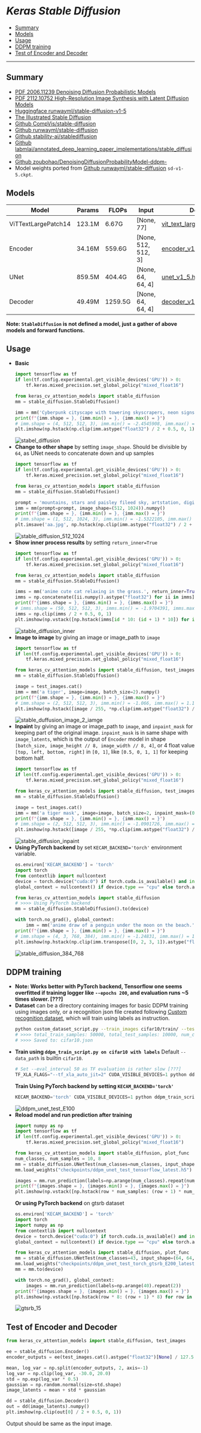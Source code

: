 # ___Keras Stable Diffusion___
  - [Summary](#summary)
  - [Models](#models)
  - [Usage](#usage)
  - [DDPM training](#ddpm-training)
  - [Test of Encoder and Decoder](#test-of-encoder-and-decoder)
***

## Summary
  - [PDF 2006.11239 Denoising Diffusion Probabilistic Models](https://arxiv.org/pdf/2006.11239.pdf)
  - [PDF 2112.10752 High-Resolution Image Synthesis with Latent Diffusion Models](https://arxiv.org/pdf/2112.10752.pdf)
  - [Huggingface runwayml/stable-diffusion-v1-5](https://huggingface.co/runwayml/stable-diffusion-v1-5)
  - [The Illustrated Stable Diffusion](https://jalammar.github.io/illustrated-stable-diffusion/)
  - [Github CompVis/stable-diffusion](https://github.com/CompVis/stable-diffusion)
  - [Github runwayml/stable-diffusion](https://github.com/runwayml/stable-diffusion)
  - [Github stability-ai/stablediffusion](https://github.com/stability-ai/stablediffusion)
  - [Github labmlai/annotated_deep_learning_paper_implementations/stable_diffusion](https://github.com/labmlai/annotated_deep_learning_paper_implementations/tree/master/labml_nn/diffusion/stable_diffusion)
  - [Github zoubohao/DenoisingDiffusionProbabilityModel-ddpm-](https://github.com/zoubohao/DenoisingDiffusionProbabilityModel-ddpm-)
  - Model weights ported from [Github runwayml/stable-diffusion](https://github.com/runwayml/stable-diffusion) `sd-v1-5.ckpt`.
## Models
  | Model               | Params | FLOPs   | Input               | Download            |
  | ------------------- | ------ | ------- | ------------------- | ------------------- |
  | ViTTextLargePatch14 | 123.1M | 6.67G   | [None, 77]          | [vit_text_large_patch14_clip.h5](https://github.com/leondgarse/keras_cv_attention_models/releases/download/beit/vit_text_large_patch14_clip.h5) |
  | Encoder             | 34.16M | 559.6G  | [None, 512, 512, 3] | [encoder_v1_5.h5](https://github.com/leondgarse/keras_cv_attention_models/releases/download/stable_diffusion/encoder_v1_5.h5) |
  | UNet                | 859.5M | 404.4G  | [None, 64, 64, 4]   | [unet_v1_5.h5](https://github.com/leondgarse/keras_cv_attention_models/releases/download/stable_diffusion/unet_v1_5.h5) |
  | Decoder             | 49.49M | 1259.5G | [None, 64, 64, 4]   | [decoder_v1_5.h5](https://github.com/leondgarse/keras_cv_attention_models/releases/download/stable_diffusion/decoder_v1_5.h5) |

  **Note: `StableDiffusion` is not defined a model, just a gather of above models and forward functions.**
## Usage
  - **Basic**
    ```py
    import tensorflow as tf
    if len(tf.config.experimental.get_visible_devices('GPU')) > 0:
        tf.keras.mixed_precision.set_global_policy("mixed_float16")

    from keras_cv_attention_models import stable_diffusion
    mm = stable_diffusion.StableDiffusion()

    imm = mm('Cyberpunk cityscape with towering skyscrapers, neon signs, and flying cars.', batch_size=4).numpy()
    print(f"{imm.shape = }, {imm.min() = }, {imm.max() = }")
    # imm.shape = (4, 512, 512, 3), imm.min() = -2.4545908, imm.max() = 1.851803
    plt.imshow(np.hstack(np.clip(imm.astype("float32") / 2 + 0.5, 0, 1)))
    ```
    ![stabel_diffusion](https://github.com/leondgarse/keras_cv_attention_models/assets/5744524/e565c750-f98a-4d04-a280-0d0aa382ef5f)
  - **Change to other shape** by setting `image_shape`. Should be divisible by `64`, as UNet needs to concatenate down and up samples
    ```py
    import tensorflow as tf
    if len(tf.config.experimental.get_visible_devices('GPU')) > 0:
        tf.keras.mixed_precision.set_global_policy("mixed_float16")

    from keras_cv_attention_models import stable_diffusion
    mm = stable_diffusion.StableDiffusion()

    prompt = 'mountains, stars and paisley fileed sky, artstation, digital painting, sharp focus.'
    imm = mm(prompt=prompt, image_shape=(512, 1024)).numpy()
    print(f"{imm.shape = }, {imm.min() = }, {imm.max() = }")
    # imm.shape = (1, 512, 1024, 3), imm.min() = -1.5322105, imm.max() = 1.419162
    plt.imsave('aa.jpg', np.hstack(np.clip(imm.astype("float32") / 2 + 0.5, 0, 1)))
    ```
    ![stable_diffusion_512_1024](https://github.com/leondgarse/keras_cv_attention_models/assets/5744524/a10e3b97-38b5-4993-92ff-98f05ac0055d)
  - **Show inner process results** by setting `return_inner=True`
    ```py
    import tensorflow as tf
    if len(tf.config.experimental.get_visible_devices('GPU')) > 0:
        tf.keras.mixed_precision.set_global_policy("mixed_float16")

    from keras_cv_attention_models import stable_diffusion
    mm = stable_diffusion.StableDiffusion()

    imms = mm('anime cute cat relaxing in the grass.', return_inner=True)
    imms = np.concatenate([ii.numpy().astype("float32") for ii in imms], axis=0)
    print(f"{imms.shape = }, {imms.min() = }, {imms.max() = }")
    # imms.shape = (50, 512, 512, 3), imms.min() = -1.9704391, imms.max() = 1.8913615
    imms = np.clip(imms / 2 + 0.5, 0, 1)
    plt.imshow(np.vstack([np.hstack(imms[id * 10: (id + 1) * 10]) for id in range(5)]))
    ```
    ![stable_diffusion_inner](https://github.com/leondgarse/keras_cv_attention_models/assets/5744524/efb3c8a4-6dea-4e40-b28c-a5bc8dacefbc)
  - **Image to image** by giving an image or image_path to `image`
    ```py
    import tensorflow as tf
    if len(tf.config.experimental.get_visible_devices('GPU')) > 0:
        tf.keras.mixed_precision.set_global_policy("mixed_float16")

    from keras_cv_attention_models import stable_diffusion, test_images
    mm = stable_diffusion.StableDiffusion()

    image = test_images.cat()
    imm = mm('a tiger', image=image, batch_size=2).numpy()
    print(f"{imm.shape = }, {imm.min() = }, {imm.max() = }")
    # imm.shape = (2, 512, 512, 3), imm.min() = -1.066, imm.max() = 1.191
    plt.imshow(np.hstack([image / 255, *np.clip(imm.astype("float32") / 2 + 0.5, 0, 1)]))
    ```
    ![stable_duffusion_image_2_iamge](https://github.com/leondgarse/keras_cv_attention_models/assets/5744524/ff9b5cbb-6b7c-477d-b2c6-18fad9cf84d9)
  - **Inpaint** by giving an image or image_path to `image`, and `inpaint_mask` for keeping part of the original image. `inpaint_mask` is in same shape with `image_latents`, which is the output of `Encoder` model in shape `[batch_size, image_height // 8, image_width // 8, 4]`, or 4 float value `[top, left, bottom, right]` in `[0, 1]`, like `[0.5, 0, 1, 1]` for keeping bottom half.
    ```py
    import tensorflow as tf
    if len(tf.config.experimental.get_visible_devices('GPU')) > 0:
        tf.keras.mixed_precision.set_global_policy("mixed_float16")

    from keras_cv_attention_models import stable_diffusion, test_images
    mm = stable_diffusion.StableDiffusion()

    image = test_images.cat()
    imm = mm('a tiger mask', image=image, batch_size=2, inpaint_mask=(0.5, 0, 1, 1)).numpy()
    print(f"{imm.shape = }, {imm.min() = }, {imm.max() = }")
    # imm.shape = (2, 512, 512, 3), imm.min() = -1.0901726, imm.max() = 1.257365
    plt.imshow(np.hstack([image / 255, *np.clip(imm.astype("float32") / 2 + 0.5, 0, 1)]))
    ```
    ![stable_diffusion_inpaint](https://github.com/leondgarse/keras_cv_attention_models/assets/5744524/c44c7585-9949-4826-afff-450258c8bb18)
  - **Using PyTorch backend** by set `KECAM_BACKEND='torch'` environment variable.
    ```py
    os.environ['KECAM_BACKEND'] = 'torch'
    import torch
    from contextlib import nullcontext
    device = torch.device("cuda:0") if torch.cuda.is_available() and int(os.environ.get("CUDA_VISIBLE_DEVICES", "0")) >= 0 else torch.device("cpu")
    global_context = nullcontext() if device.type == "cpu" else torch.autocast(device_type=device.type, dtype=torch.float16)

    from keras_cv_attention_models import stable_diffusion
    # >>>> Using PyTorch backend
    mm = stable_diffusion.StableDiffusion().to(device)

    with torch.no_grad(), global_context:
        imm = mm('anime draw of a penguin under the moon on the beach.', image_shape=(768, 384), batch_size=4).cpu().numpy()
    print(f"{imm.shape = }, {imm.min() = }, {imm.max() = }")
    # imm.shape = (4, 3, 768, 384), imm.min() = -1.24831, imm.max() = 1.2017612
    plt.imshow(np.hstack(np.clip(imm.transpose([0, 2, 3, 1]).astype("float32") / 2 + 0.5, 0, 1)))
    ```
    ![stable_diffusion_384_768](https://github.com/leondgarse/keras_cv_attention_models/assets/5744524/f8f322de-06c4-459e-8411-119b59bbebd2)
## DDPM training
  - **Note: Works better with PyTorch backend, Tensorflow one seems overfitted if training logger like `--epochs 200`, and evaluation runs ~5 times slower. [???]**
  - **Dataset** can be a directory containing images for basic DDPM training using images only, or a recognition json file created following [Custom recognition dataset](https://github.com/leondgarse/keras_cv_attention_models/discussions/52#discussion-3971513), which will train using labels as instruction.
    ```sh
    python custom_dataset_script.py --train_images cifar10/train/ --test_images cifar10/test/
    # >>>> total_train_samples: 50000, total_test_samples: 10000, num_classes: 10
    # >>>> Saved to: cifar10.json
    ```
  - **Train using `ddpm_train_script.py on cifar10 with labels`** Default `--data_path` is builtin `cifar10`.
    ```py
    # Set --eval_interval 50 as TF evaluation is rather slow [???]
    TF_XLA_FLAGS="--tf_xla_auto_jit=2" CUDA_VISIBLE_DEVICES=1 python ddpm_train_script.py --eval_interval 50
    ```
    **Train Using PyTorch backend by setting `KECAM_BACKEND='torch'`**
    ```py
    KECAM_BACKEND='torch' CUDA_VISIBLE_DEVICES=1 python ddpm_train_script.py --eval_interval 50
    ```
    ![ddpm_unet_test_E100](https://github.com/leondgarse/keras_cv_attention_models/assets/5744524/861f4004-4496-4aff-ae9c-706f4c04fef2)
  - **Reload model and run prediction after training**
    ```py
    import numpy as np
    import tensorflow as tf
    if len(tf.config.experimental.get_visible_devices('GPU')) > 0:
        tf.keras.mixed_precision.set_global_policy("mixed_float16")

    from keras_cv_attention_models import stable_diffusion, plot_func
    num_classes, num_samples = 10, 8
    mm = stable_diffusion.UNetTest(num_classes=num_classes, input_shape=(32, 32, 3))
    mm.load_weights("checkpoints/ddpm_unet_test_tensorflow_latest.h5")

    images = mm.run_prediction(labels=np.arange(num_classes).repeat(num_samples))
    print(f"{images.shape = }, {images.min() = }, {images.max() = }")
    plt.imshow(np.vstack([np.hstack(row * num_samples: (row + 1) * num_samples) for row in range(num_classes)]))
    ```
    **Or using PyTorch backend** on gtsrb dataset
    ```py
    os.environ['KECAM_BACKEND'] = 'torch'
    import torch
    import numpy as np
    from contextlib import nullcontext
    device = torch.device("cuda:0") if torch.cuda.is_available() and int(os.environ.get("CUDA_VISIBLE_DEVICES", "0")) >= 0 else torch.device("cpu")
    global_context = nullcontext() if device.type == "cpu" else torch.autocast(device_type=device.type, dtype=torch.float16)

    from keras_cv_attention_models import stable_diffusion, plot_func
    mm = stable_diffusion.UNetTest(num_classes=43, input_shape=(64, 64, 3))
    mm.load_weights("checkpoints/ddpm_unet_test_torch_gtsrb_E200_latest.pt")  # can also be a h5 file
    mm = mm.to(device)

    with torch.no_grad(), global_context:
        images = mm.run_prediction(labels=np.arange(40).repeat(2))
    print(f"{images.shape = }, {images.min() = }, {images.max() = }")
    plt.imshow(np.vstack([np.hstack(row * 8: (row + 1) * 8) for row in range(10)]))
    ```
    ![gtsrb_15](https://github.com/leondgarse/keras_cv_attention_models/assets/5744524/5952ab94-d7ac-426e-a5ae-121a450d4c48)
## Test of Encoder and Decoder
  ```py
  from keras_cv_attention_models import stable_diffusion, test_images

  ee = stable_diffusion.Encoder()
  encoder_outputs = ee(test_images.cat().astype("float32")[None] / 127.5 - 1).numpy()

  mean, log_var = np.split(encoder_outputs, 2, axis=-1)
  log_var = np.clip(log_var, -30.0, 20.0)
  std = np.exp(log_var * 0.5)
  gaussian = np.random.normal(size=std.shape)
  image_latents = mean + std * gaussian

  dd = stable_diffusion.Decoder()
  out = dd(image_latents).numpy()
  plt.imshow(np.clip(out[0] / 2 + 0.5, 0, 1))
  ```
  Output should be same as the input image.
